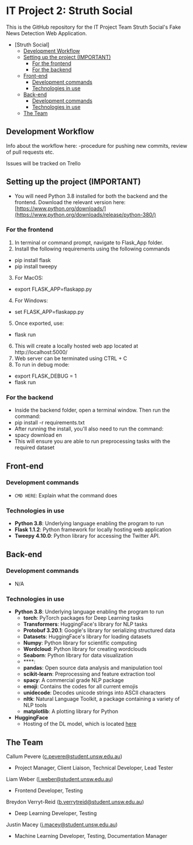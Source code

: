 # IT Project 2: Struth Social
This is the GitHub repository for the IT Project Team Struth Social's Fake News Detection Web Application.

- [Struth Social]
  - [Development Workflow](#development-workflow)
  - [Setting up the project (IMPORTANT)](#setting-up-the-project-important)
    - [For the frontend](#for-the-frontend)
    - [For the backend](#for-the-backend)
  - [Front-end](#front-end)
    - [Development commands](#development-commands)
    - [Technologies in use](#technologies-in-use)
  - [Back-end](#back-end)
    - [Development commands](#development-commands-1)
    - [Technologies in use](#technologies-in-use-1)
  - [The Team](#the-team)

## Development Workflow

Info about the workflow here:
-procedure for pushing new commits, review of pull requests etc.

Issues will be tracked on Trello


## Setting up the project (IMPORTANT)
- You will need Python 3.8 installed for both the backend and the frontend. Download the relevant version here: [https://www.python.org/downloads/](https://www.python.org/downloads/release/python-380/)
### For the frontend
1. In terminal or command prompt, navigate to Flask_App folder.
2. Install the following requirements using the following commands
  - pip install flask
  - pip install tweepy 
3. For MacOS:
  - export FLASK_APP=flaskapp.py
4. For Windows:
  - set FLASK_APP=flaskapp.py
5. Once exported, use:
  - flask run
6. This will create a locally hosted web app located at http://localhost:5000/
7. Web server can be terminated using CTRL + C
8. To run in debug mode:
  - export FLASK_DEBUG = 1
  - flask run
### For the backend
  - Inside the backend folder, open a terminal window. Then run the command: 
  - pip install -r requirements.txt
  - After running the install, you'll also need to run the command:
  - spacy download en
  - This will ensure you are able to run preprocessing tasks with the required dataset

## Front-end

### Development commands
- ```CMD HERE```: Explain what the command does

### Technologies in use
- **Python 3.8**: Underlying language enabling the program to run
- **Flask 1.1.2**: Python framework for locally hosting web application
- **Tweepy 4.10.0**: Python library for accessing the Twitter API.

## Back-end

### Development commands
- N/A

### Technologies in use
- **Python 3.8**: Underlying language enabling the program to run
  - **torch**: PyTorch packages for Deep Learning tasks
  - **Transformers**: HuggingFace's library for NLP tasks
  - **Protobuf 3.20.1**: Google's library for serializing structured data
  - **Datasets**: HuggingFace's library for loading datasets
  - **Numpy**: Python library for scientific computing
  - **Wordcloud**: Python library for creating wordclouds
  - **Seaborn**: Python library for data visualization
  - ****:
  - **pandas**: Open source data analysis and manipulation tool
  - **scikit-learn**: Preprocessing and feature extraction tool
  - **spacy**: A commercial grade NLP package
  - **emoji**: Contains the codes for all current emojis
  - **unidecode**: Decodes unicode strings into ASCII characters
  - **nltk**: Natural Language Toolkit, a package containing a variety of NLP tools
  - **matplotlib**: A plotting library for Python
- **HuggingFace**
  - Hosting of the DL model, which is located [here](https://huggingface.co/bvrau/covid-twitter-bert-v2-struth)

## The Team
Callum Pevere  (c.pevere@student.unsw.edu.au)
- Project Manager, Client Liaison, Technical Developer, Lead Tester

Liam Weber (l.weber@student.unsw.edu.au)
- Frontend Developer, Testing

Breydon Verryt-Reid (b.verrytreid@student.unsw.edu.au)
- Deep Learning Developer, Testing

Justin Macey (j.macey@student.unsw.edu.au) 
- Machine Learning Developer, Testing, Documentation Manager
